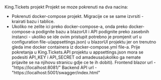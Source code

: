 King.Tickets projekt
Projekt se moze pokrenuti na dva nacina:
- Pokrenuti docker-compose projekt. Migracije ce se same izvrsiti - krairati bazu i tablice.
- Ukoliko ne zelite ici preko docker-compose-a, onda preko docker-compose-a podignite bazu a blazorUI i API podignite preko zasebnih instanci - ukoliko se ide ovim pristupit potrebno je promjenit url u configuration file-u(appsettings.json) u blazorUI projektu jer on trenutno gleda ime docker containera iz docker-compose.yml file-a.
Prije pokretanja u King.Tickets.API projektu u appsettings.json mora se podesiti API_KEY i API_SECRET od amadeusa(ukoliko ga nemate prijavite se na njihovu stranicu gdje ce te ih dobiti).
Frontend blazor url - "https://localhost:8081/"
Backend API url - "https://localhost:5001/swagger/index.html"
